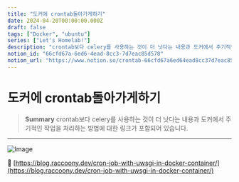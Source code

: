 ```yaml
---
title: "도커에 crontab돌아가게하기"
date: 2024-04-20T00:00:00.000Z
draft: false
tags: ["Docker", "ubuntu"]
series: ["Let's Homelab!"]
description: "crontab보다 celery를 사용하는 것이 더 낫다는 내용과 도커에서 주기적인 작업을 처리하는 방법에 대한 링크가 포함되어 있습니다."
notion_id: "66cfd67a-6ed6-4ead-8cc3-7d7eac85d578"
notion_url: "https://www.notion.so/crontab-66cfd67a6ed64ead8cc37d7eac85d578"
---
```


# 도커에 crontab돌아가게하기

> **Summary**
> crontab보다 celery를 사용하는 것이 더 낫다는 내용과 도커에서 주기적인 작업을 처리하는 방법에 대한 링크가 포함되어 있습니다.

---

![Image](https://prod-files-secure.s3.us-west-2.amazonaws.com/09ccd4d5-876c-4bba-bbdf-cc77a0a11257/c84ffdfa-ad3c-40ca-8228-2e96fec1f73e/Untitled.png?X-Amz-Algorithm=AWS4-HMAC-SHA256&X-Amz-Content-Sha256=UNSIGNED-PAYLOAD&X-Amz-Credential=ASIAZI2LB466XGJVIY6N%2F20250724%2Fus-west-2%2Fs3%2Faws4_request&X-Amz-Date=20250724T115732Z&X-Amz-Expires=3600&X-Amz-Security-Token=IQoJb3JpZ2luX2VjEAMaCXVzLXdlc3QtMiJHMEUCIHhp3Q2R0P6loL0GX74AtoPtMhV7LRqjR%2BMoccHd9%2FHrAiEAsxN50fCz2q1oUdqsgk%2Bu%2FiOq4TdFM2MguMOQenyLKiIq%2FwMILBAAGgw2Mzc0MjMxODM4MDUiDPnfHss%2FfDbLp7t0fSrcA2Zi1PXfT5To7%2F7rnz2T0by1DxCZ9iSaI4iuEPnquotjwxz4XuVu4dq4%2FEGY6n4Q5Aj7CBH8nbSOvqUs6Bap3rjMEbVUJibwoHVEr4DqKfwIKMeaWleG%2FbLGR2Sv%2Fw7%2FjWWQ2DLWu8VGcUcVgAMAi88Biue06y9PJBZEyl%2B0fl7kF3DHCJzn%2BEtcIi6lXTy0wKzKTQDf0dLyz6hdu1VI7r44L%2BpbdV19nA3%2BA8fRXuazpt9gsX8b%2FBS0oIHh77cIDuXlti10GiJRAsSUcQohGeyzAJTSwwCJdVio2iS6%2FYLzQ2sdYqoN2qTeY%2FfN%2B0nZDdJOtNbpm9aWJo81QAli1GBK7QAtB1TGdhgytTyKfIDZKvHgufsp9vldkfc2uano25RNbZDpQH%2FJocz3PYnlR4HYiFd6EoBfy2EpguVURPWrQ2i0wdE%2FgEzQleXWXhmCaQvDsKqaC%2Bdrp9XSi2YWvPCZO1QOVbtUh8XcIXqhfstJ7M8UduovuKkO7EaZTFrO8bwq6sM9WLkkAeDk7ITiogOxlzmWpf9GlJo%2BWCCDsF3JGxF8RuMh2bCdi4Oo2hy1xAGEIN6aag7H1Oe%2BTfh74Jq%2B4AOmJmZZB%2BTQvPcSEAaw%2Fcs5cUyo2wegKKs6MI2biMQGOqUBcD0hwfkklkz%2FCVT3scfQxTJ8%2BGY1WWtpJZnRlaWuryeu6FMdNZVj2O96vmcCATJ6zqkWUROn1iPoqtrDK2fCs3%2BF1qQbTV71fzqvONkO1Zy4D3IyD3dvLtXB3KL6hJoJLlSAak6io2vqN5C8n1eDYA9V5x5DA8atOd8LJpdFqDsA13z%2FqaYWpOtunAhIEAd2d91evL1qlifEDF73dFXaBDE7xVJT&X-Amz-Signature=e42da6f0edf1be91222c8099d5fb96a90f6c99ffbff20e0753f7e6709c334aeb&X-Amz-SignedHeaders=host&x-amz-checksum-mode=ENABLED&x-id=GetObject)

🔗 [https://blog.raccoony.dev/cron-job-with-uwsgi-in-docker-container/](https://blog.raccoony.dev/cron-job-with-uwsgi-in-docker-container/)


